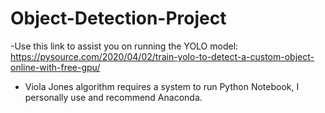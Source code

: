 # Object-Detection-Project

-Use this link to assist you on running the YOLO model: https://pysource.com/2020/04/02/train-yolo-to-detect-a-custom-object-online-with-free-gpu/

- Viola Jones algorithm requires a system to run Python Notebook, I personally use and recommend Anaconda.
